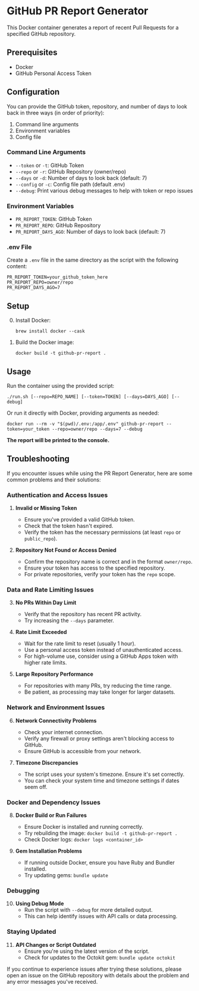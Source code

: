 # GitHub PR Report Generator

This Docker container generates a report of recent Pull Requests for a specified GitHub repository.

## Prerequisites

- Docker
- GitHub Personal Access Token

## Configuration

You can provide the GitHub token, repository, and number of days to look back in three ways (in order of priority):

1. Command line arguments
2. Environment variables
3. Config file

### Command Line Arguments

- `--token` or `-t`: GitHub Token
- `--repo` or `-r`: GitHub Repository (owner/repo)
- `--days` or `-d`: Number of days to look back (default: 7)
- `--config` or `-c`: Config file path (default .env)
- `--debug`: Print various debug messages to help with token or repo issues

### Environment Variables

- `PR_REPORT_TOKEN`: GitHub Token
- `PR_REPORT_REPO`: GitHub Repository
- `PR_REPORT_DAYS_AGO`: Number of days to look back (default: 7)

### .env File

Create a `.env` file in the same directory as the script with the following content:

```
PR_REPORT_TOKEN=your_github_token_here
PR_REPORT_REPO=owner/repo
PR_REPORT_DAYS_AGO=7
```

## Setup

0. Install Docker:
   ```
   brew install docker --cask
   ```

1. Build the Docker image:
   ```
   docker build -t github-pr-report .
   ```

## Usage

Run the container using the provided script:

```
./run.sh [--repo=REPO_NAME] [--token=TOKEN] [--days=DAYS_AGO] [--debug]
```

Or run it directly with Docker, providing arguments as needed:

```
docker run --rm -v "$(pwd)/.env:/app/.env" github-pr-report --token=your_token --repo=owner/repo --days=7 --debug
```

**The report will be printed to the console.**

## Troubleshooting

If you encounter issues while using the PR Report Generator, here are some common problems and their solutions:

### Authentication and Access Issues

1. **Invalid or Missing Token**
   - Ensure you've provided a valid GitHub token.
   - Check that the token hasn't expired.
   - Verify the token has the necessary permissions (at least `repo` or `public_repo`).

2. **Repository Not Found or Access Denied**
   - Confirm the repository name is correct and in the format `owner/repo`.
   - Ensure your token has access to the specified repository.
   - For private repositories, verify your token has the `repo` scope.

### Data and Rate Limiting Issues

3. **No PRs Within Day Limit**
   - Verify that the repository has recent PR activity.
   - Try increasing the `--days` parameter.

4. **Rate Limit Exceeded**
   - Wait for the rate limit to reset (usually 1 hour).
   - Use a personal access token instead of unauthenticated access.
   - For high-volume use, consider using a GitHub Apps token with higher rate limits.

5. **Large Repository Performance**
   - For repositories with many PRs, try reducing the time range.
   - Be patient, as processing may take longer for larger datasets.

### Network and Environment Issues

6. **Network Connectivity Problems**
   - Check your internet connection.
   - Verify any firewall or proxy settings aren't blocking access to GitHub.
   - Ensure GitHub is accessible from your network.

7. **Timezone Discrepancies**
   - The script uses your system's timezone. Ensure it's set correctly.
   - You can check your system time and timezone settings if dates seem off.

### Docker and Dependency Issues

8. **Docker Build or Run Failures**
   - Ensure Docker is installed and running correctly.
   - Try rebuilding the image: `docker build -t github-pr-report .`
   - Check Docker logs: `docker logs <container_id>`

9. **Gem Installation Problems**
   - If running outside Docker, ensure you have Ruby and Bundler installed.
   - Try updating gems: `bundle update`

### Debugging

10. **Using Debug Mode**
    - Run the script with `--debug` for more detailed output.
    - This can help identify issues with API calls or data processing.

### Staying Updated

11. **API Changes or Script Outdated**
    - Ensure you're using the latest version of the script.
    - Check for updates to the Octokit gem: `bundle update octokit`

If you continue to experience issues after trying these solutions, please open an issue on the GitHub repository with details about the problem and any error messages you've received.